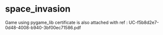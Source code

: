 # space_invasion
Game using pygame_lib 
certificate is also attached with ref : UC-f5b8d2e7-0d48-4008-b940-3bf00ec71586.pdf
